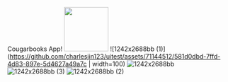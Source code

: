 Cougarbooks App!
<img src="https://github.com/charlesjin123/uitest/assets/71144512/581d0dbd-7ffd-4d83-897e-5d4627a49a7c" width="100" height="100">
![1242x2688bb (1)](https://github.com/charlesjin123/uitest/assets/71144512/581d0dbd-7ffd-4d83-897e-5d4627a49a7c | width=100)
![1242x2688bb](https://github.com/charlesjin123/uitest/assets/71144512/907a00d8-7410-4a0f-aaf9-286cd0648742)
![1242x2688bb (3)](https://github.com/charlesjin123/uitest/assets/71144512/c863944e-bfc5-42f0-9af2-f6ebaf20a5bc)
![1242x2688bb (2)](https://github.com/charlesjin123/uitest/assets/71144512/c82e6fe0-4059-4d1b-9326-986ba6e5532d)
